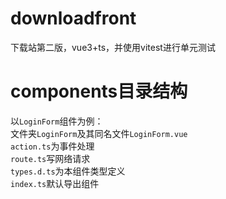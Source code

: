 # downloadfront
下载站第二版，vue3+ts，并使用vitest进行单元测试

# components目录结构
以`LoginForm`组件为例：  
文件夹`LoginForm`及其同名文件`LoginForm.vue`  
`action.ts`为事件处理  
`route.ts`写网络请求  
`types.d.ts`为本组件类型定义  
`index.ts`默认导出组件  
